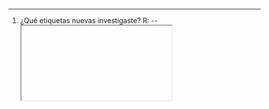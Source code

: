-----------------------------------------------------------------------
1. ¿Qué etiquetas nuevas investigaste?
R:
-- <iframe>

-- UTF-8 simbolos (Ej: &#9856)

-- class="pdf-container"

-----------------------------------------------------------------------

2. ¿Para qué sirven y cómo las aplicaste en tu currículum?

R: 
-- Etiqueta <iframe>

Sirve para insertar otro documento (como un PDF, video o página web) dentro del documento actual.

Aplicación en el currículum: Lo utilicé para insertar los archivos pdf de mis certificados y que asi
sea mas facil la visualizacion de estos mismos.

-- UTF-8 simbolos (Ej: &#9856)

Propósito: Permite la decoracion de la pagina agregando puntos, figuras geometricas, etc

Aplicación en el currículum: Lo utilice para decorar algunos puntos en la seccion experiencia laboral

-- Clase pdf-container

Propósito: Es una clase que permite a los contenedores alojar PDFs u otros elementos.

Aplicación en el currículum: Lo utilice para insertar los certificados a la pagina para que se puedan visualizar sin necesidad de descargarlos.

-----------------------------------------------------------------------

3. Ejemplo de código en HTML donde las utilizaste
<!-- iframe y pdf-container  -->

        <div id="CertEng" popover>
            <div class="pdf-container">
              <iframe src="Cambridge certificate.pdf" width="800" height="600"></iframe>
            </div>
        </div>

        <div id="CertEmp" popover>
            <div class="pdf-container">
              <iframe src="Certificado emprendimiento_.pdf" width="800" height="600"></iframe>
            </div>
        </div>

        <div id="CertPython" popover>
            <div class="pdf-container">
              <iframe src="Python.pdf" width="800" height="600"></iframe>
            </div>
        </div>

<!--Simbolos UTF-8-->        
<p>
    
    &#9679;<strong>  Nombre:</strong> Gustavo Santana Fuentes<br>
    &#9679;<strong>  Fecha de nacimiento:</strong> 14-06-2005<br>
    &#9679;<strong>  Correo:</strong> gustavosantanafue@gmail.com<br>
    &#9679;<strong>  GitHub: <a href="https://github.com/Tavotsu">Click aqui</a>
</p>